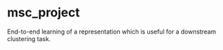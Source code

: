 # msc_project
End-to-end learning of a representation which is useful for a downstream clustering task.
